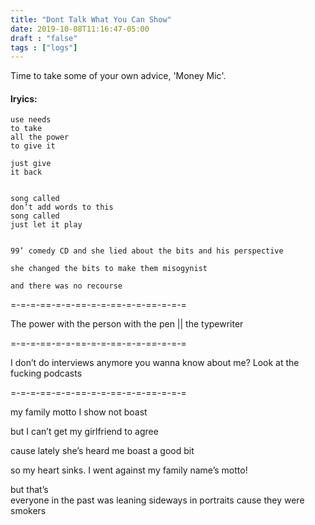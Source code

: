 ```yaml
---
title: "Dont Talk What You Can Show"
date: 2019-10-08T11:16:47-05:00
draft : "false"
tags : ["logs"]
---
```


Time to take some of your own advice, 'Money Mic'.

<!--more-->

#### lryics:

```
use needs
to take
all the power
to give it

just give
it back


song called
don’t add words to this
song called
just let it play  


```


	99’ comedy CD and she lied about the bits and his perspective

	she changed the bits to make them misogynist

	and there was no recourse

=-=-=-==-=-=-==-=-=-==-=-=-==-=-=-=

The power with the person with the pen ||  the typewriter

=-=-=-==-=-=-==-=-=-==-=-=-==-=-=-=

I don’t do interviews anymore you wanna know about me? Look at the fucking podcasts

=-=-=-==-=-=-==-=-=-==-=-=-==-=-=-=

my family motto I show not boast

but I can’t get my girlfriend to agree

cause lately she’s heard me boast a good bit

so my heart sinks. I went against my family name’s motto!

but that’s  
everyone in the past was leaning sideways
in portraits cause they were smokers
